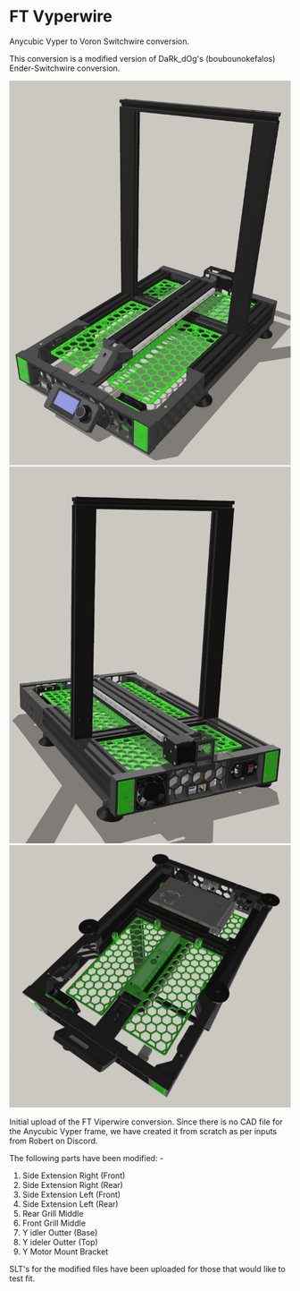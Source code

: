 # FT Vyperwire
Anycubic Vyper to Voron Switchwire conversion.

This conversion is a modified version of DaRk_dOg's (boubounokefalos) Ender-Switchwire conversion.

![alt text](https://github.com/fizzystech/vyperwire/blob/main/images/Promo%20Pic%206.jpg)
![alt text](https://github.com/fizzystech/vyperwire/blob/main/images/Promo%20Pic%207.jpg)
![alt text](https://github.com/fizzystech/vyperwire/blob/main/images/Promo%20Pic%208.jpg)

Initial upload of the FT Viperwire conversion. Since there is no CAD file for the Anycubic Vyper frame, we have created it from scratch as per inputs from Robert on Discord.

The following parts have been modified: -

1. Side Extension Right (Front)
2. Side Extension Right (Rear)
3. Side Extension Left (Front)
4. Side Extension Left (Rear)
5. Rear Grill Middle
6. Front Grill Middle
7. Y idler Outter (Base)
8. Y ideler Outter (Top)
9. Y Motor Mount Bracket

SLT's for the modified files have been uploaded for those that would like to test fit.
